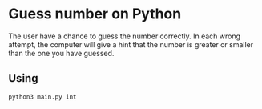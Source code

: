 # Guess number on Python
The user have a chance to guess the number correctly. In each wrong attempt, the computer will give a hint that the number is greater or smaller than the one you have guessed.
## Using
```
python3 main.py int
```